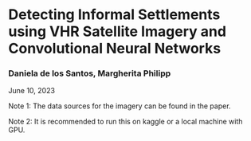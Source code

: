 # Detecting Informal Settlements using VHR Satellite Imagery and Convolutional Neural Networks
### Daniela de los Santos, Margherita Philipp
June 10, 2023


Note 1: The data sources for the imagery can be found in the paper.

Note 2: It is recommended to run this on kaggle or a local machine with GPU.
